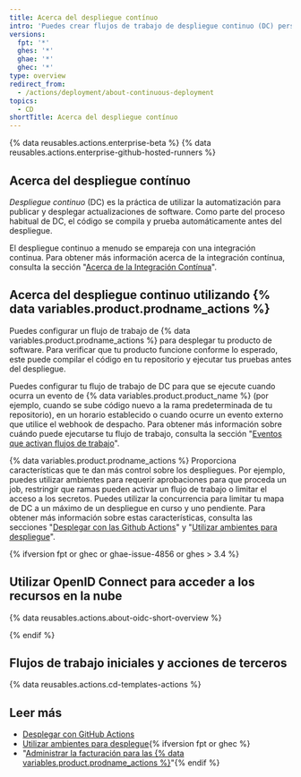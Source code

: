 ```yaml
---
title: Acerca del despliegue contínuo
intro: 'Puedes crear flujos de trabajo de despliegue continuo (DC) personalizados directamente en tu repositorio de {% data variables.product.prodname_dotcom %} con {% data variables.product.prodname_actions %}.'
versions:
  fpt: '*'
  ghes: '*'
  ghae: '*'
  ghec: '*'
type: overview
redirect_from:
  - /actions/deployment/about-continuous-deployment
topics:
  - CD
shortTitle: Acerca del despliegue contínuo
---
```


{% data reusables.actions.enterprise-beta %}
{% data reusables.actions.enterprise-github-hosted-runners %}

## Acerca del despliegue contínuo

_Despliegue continuo_ (DC) es la práctica de utilizar la automatización para publicar y desplegar actualizaciones de software. Como parte del proceso habitual de DC, el código se compila y prueba automáticamente antes del despliegue.

El despliegue continuo a menudo se empareja con una integración continua. Para obtener más información acerca de la integración contínua, consulta la sección "[Acerca de la Integración Contínua](/actions/guides/about-continuous-integration)".

## Acerca del despliegue continuo utilizando {% data variables.product.prodname_actions %}

Puedes configurar un flujo de trabajo de {% data variables.product.prodname_actions %} para desplegar tu producto de software. Para verificar que tu producto funcione conforme lo esperado, este puede compilar el código en tu repositorio y ejecutar tus pruebas antes del despliegue.

Puedes configurar tu flujo de trabajo de DC para que se ejecute cuando ocurra un evento de {% data variables.product.product_name %} (por ejemplo, cuando se sube código nuevo a la rama predeterminada de tu repositorio), en un horario establecido o cuando ocurre un evento externo que utilice el webhook de despacho. Para obtener más información sobre cuándo puede ejecutarse tu flujo de trabajo, consulta la sección "[Eventos que activan flujos de trabajo](/actions/reference/events-that-trigger-workflows)".

{% data variables.product.prodname_actions %} Proporciona características que te dan más control sobre los despliegues. Por ejemplo, puedes utilizar ambientes para requerir aprobaciones para que proceda un job, restringir que ramas pueden activar un flujo de trabajo o limitar el acceso a los secretos. Puedes utilizar la concurrencia para limitar tu mapa de DC a un máximo de un despliegue en curso y uno pendiente. Para obtener más información sobre estas características, consulta las secciones "[Desplegar con las Github Actions](/actions/deployment/deploying-with-github-actions)" y "[Utilizar ambientes para despliegue](/actions/deployment/using-environments-for-deployment)".

{% ifversion fpt or ghec or ghae-issue-4856 or ghes > 3.4 %}

## Utilizar OpenID Connect para acceder a los recursos en la nube

{% data reusables.actions.about-oidc-short-overview %}

{% endif %}

## Flujos de trabajo iniciales y acciones de terceros

{% data reusables.actions.cd-templates-actions %}

## Leer más

- [Desplegar con GitHub Actions](/actions/deployment/deploying-with-github-actions)
- [Utilizar ambientes para desplegue](/actions/deployment/using-environments-for-deployment){% ifversion fpt or ghec %}
- "[Administrar la facturación para las {% data variables.product.prodname_actions %}](/billing/managing-billing-for-github-actions)"{% endif %}

